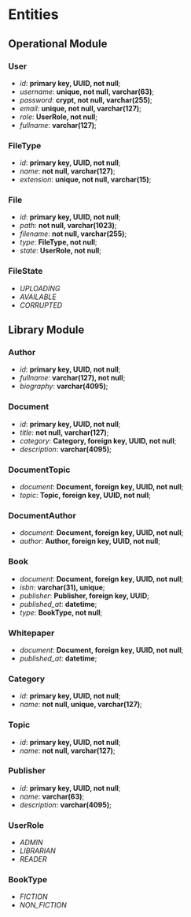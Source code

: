 # Entities

## Operational Module

### User

* _id_: __primary key, UUID, not null__;
* _username_: __unique, not null, varchar(63)__;
* _password_: __crypt, not null, varchar(255)__;
* _email_: __unique, not null, varchar(127)__;
* _role_: __UserRole, not null__;
* _fullname_: __varchar(127)__;

### FileType

* _id_: __primary key, UUID, not null__;
* _name_: __not null, varchar(127)__;
* _extension_: __unique, not null, varchar(15)__;

### File

* _id_: __primary key, UUID, not null__;
* _path_: __not null, varchar(1023)__;
* _filename_: __not null, varchar(255)__;
* _type_: __FileType, not null__;
* _state_: __UserRole, not null__;

### FileState

* _UPLOADING_
* _AVAILABLE_
* _CORRUPTED_

## Library Module

### Author

* _id_: __primary key, UUID, not null__;
* _fullname_: __varchar(127), not null__;
* _biography_: __varchar(4095)__;

### Document

* _id_: __primary key, UUID, not null__;
* _title_: __not null, varchar(127)__;
* _category_: __Category, foreign key, UUID, not null__;
* _description_: __varchar(4095)__;

### DocumentTopic

* _document_: __Document, foreign key, UUID, not null__;
* _topic_: __Topic, foreign key, UUID, not null__;

### DocumentAuthor

* _document_: __Document, foreign key, UUID, not null__;
* _author_: __Author, foreign key, UUID, not null__;

### Book

* _document_: __Document, foreign key, UUID, not null__;
* _isbn_: __varchar(31), unique__;
* _publisher_: __Publisher, foreign key, UUID__;
* _published\_at_: __datetime__;
* _type_: __BookType, not null__;

### Whitepaper

* _document_: __Document, foreign key, UUID, not null__;
* _published\_at_: __datetime__;

### Category

* _id_: __primary key, UUID, not null__;
* _name_: __not null, unique, varchar(127)__;

### Topic

* _id_: __primary key, UUID, not null__;
* _name_: __not null, varchar(127)__;

### Publisher

* _id_: __primary key, UUID, not null__;
* _name_: __varchar(63)__;
* _description_: __varchar(4095)__;

### UserRole

* _ADMIN_
* _LIBRARIAN_
* _READER_

### BookType

* _FICTION_
* _NON\_FICTION_
